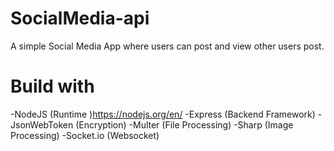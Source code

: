 # SocialMedia-api
A simple Social Media App where users can post and view other users post.


# Build with  

-NodeJS (Runtime )https://nodejs.org/en/
-Express (Backend Framework)
-JsonWebToken (Encryption)
-Multer (File Processing)
-Sharp (Image Processing)
-Socket.io (Websocket)
